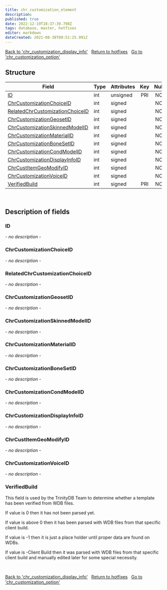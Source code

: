 ```yaml
---
title: chr_customization_element
description: 
published: true
date: 2022-12-19T18:37:39.798Z
tags: database, master, hotfixes
editor: markdown
dateCreated: 2021-08-30T09:51:25.991Z
---
```


<a href="https://trinitycore.info/en/database/master/hotfixes/chr_customization_display_info" class="mt-5 v-btn v-btn--depressed v-btn--flat v-btn--outlined theme--light v-size--default darkblue--text text--lighten-3"><span class="v-btn__content"><i aria-hidden="true" class="v-icon notranslate v-icon--left mdi mdi-arrow-left theme--light"></i><span>Back to 'chr_customization_display_info'</span></span></a>&nbsp;&nbsp;&nbsp;<a href="https://trinitycore.info/en/database/master/hotfixes/home" class="mt-5 v-btn v-btn--depressed v-btn--flat v-btn--outlined theme--light v-size--default darkblue--text text--lighten-3"><span class="v-btn__content"><i aria-hidden="true" class="v-icon notranslate v-icon--left mdi mdi-home-outline theme--light"></i><span>Return to hotfixes</span></span></a>&nbsp;&nbsp;&nbsp;<a href="https://trinitycore.info/en/database/master/hotfixes/chr_customization_option" class="mt-5 v-btn v-btn--depressed v-btn--flat v-btn--outlined theme--light v-size--default darkblue--text text--lighten-3"><span class="v-btn__content"><span>Go to 'chr_customization_option'</span><i aria-hidden="true" class="v-icon notranslate v-icon--right mdi mdi-arrow-right theme--light"></i></span></a>

## Structure

| Field | Type | Attributes | Key | Null | Default | Extra | Comment |
| --- | --- | --- | :---: | :---: | --- | --- | --- |
| [ID](#id) | int | unsigned | PRI | NO | 0 |  |  |
| [ChrCustomizationChoiceID](#chrcustomizationchoiceid) | int | signed |  | NO | 0 |  |  |
| [RelatedChrCustomizationChoiceID](#relatedchrcustomizationchoiceid) | int | signed |  | NO | 0 |  |  |
| [ChrCustomizationGeosetID](#chrcustomizationgeosetid) | int | signed |  | NO | 0 |  |  |
| [ChrCustomizationSkinnedModelID](#chrcustomizationskinnedmodelid) | int | signed |  | NO | 0 |  |  |
| [ChrCustomizationMaterialID](#chrcustomizationmaterialid) | int | signed |  | NO | 0 |  |  |
| [ChrCustomizationBoneSetID](#chrcustomizationbonesetid) | int | signed |  | NO | 0 |  |  |
| [ChrCustomizationCondModelID](#chrcustomizationcondmodelid) | int | signed |  | NO | 0 |  |  |
| [ChrCustomizationDisplayInfoID](#chrcustomizationdisplayinfoid) | int | signed |  | NO | 0 |  |  |
| [ChrCustItemGeoModifyID](#chrcustitemgeomodifyid) | int | signed |  | NO | 0 |  |  |
| [ChrCustomizationVoiceID](#chrcustomizationvoiceid) | int | signed |  | NO | 0 |  |  |
| [VerifiedBuild](#verifiedbuild) | int | signed | PRI | NO | 0 |  |  |
&nbsp;
## Description of fields

### ID
*- no description -*
&nbsp;

### ChrCustomizationChoiceID
*- no description -*
&nbsp;

### RelatedChrCustomizationChoiceID
*- no description -*
&nbsp;

### ChrCustomizationGeosetID
*- no description -*
&nbsp;

### ChrCustomizationSkinnedModelID
*- no description -*
&nbsp;

### ChrCustomizationMaterialID
*- no description -*
&nbsp;

### ChrCustomizationBoneSetID
*- no description -*
&nbsp;

### ChrCustomizationCondModelID
*- no description -*
&nbsp;

### ChrCustomizationDisplayInfoID
*- no description -*
&nbsp;

### ChrCustItemGeoModifyID
*- no description -*
&nbsp;

### ChrCustomizationVoiceID
*- no description -*
&nbsp;

### VerifiedBuild
This field is used by the TrinityDB Team to determine whether a template has been verified from WDB files.

If value is 0 then it has not been parsed yet.

If value is above 0 then it has been parsed with WDB files from that specific client build.

If value is -1 then it is just a place holder until proper data are found on WDBs.

If value is -Client Build then it was parsed with WDB files from that specific client build and manually edited later for some special necessity.

&nbsp;

<a href="https://trinitycore.info/en/database/master/hotfixes/chr_customization_display_info" class="mt-5 v-btn v-btn--depressed v-btn--flat v-btn--outlined theme--light v-size--default darkblue--text text--lighten-3"><span class="v-btn__content"><i aria-hidden="true" class="v-icon notranslate v-icon--left mdi mdi-arrow-left theme--light"></i><span>Back to 'chr_customization_display_info'</span></span></a>&nbsp;&nbsp;&nbsp;<a href="https://trinitycore.info/en/database/master/hotfixes/home" class="mt-5 v-btn v-btn--depressed v-btn--flat v-btn--outlined theme--light v-size--default darkblue--text text--lighten-3"><span class="v-btn__content"><i aria-hidden="true" class="v-icon notranslate v-icon--left mdi mdi-home-outline theme--light"></i><span>Return to hotfixes</span></span></a>&nbsp;&nbsp;&nbsp;<a href="https://trinitycore.info/en/database/master/hotfixes/chr_customization_option" class="mt-5 v-btn v-btn--depressed v-btn--flat v-btn--outlined theme--light v-size--default darkblue--text text--lighten-3"><span class="v-btn__content"><span>Go to 'chr_customization_option'</span><i aria-hidden="true" class="v-icon notranslate v-icon--right mdi mdi-arrow-right theme--light"></i></span></a>
